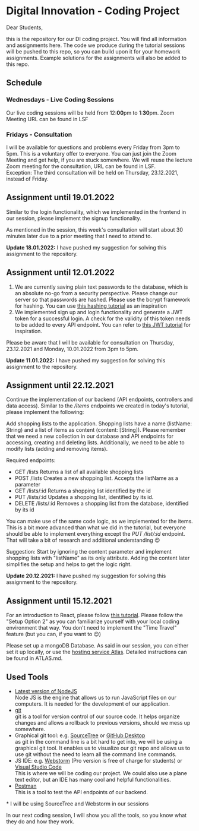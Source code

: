# Digital Innovation - Coding Project
Dear Students,

this is the repository for our DI coding project. You will find all information and assignments here. The code we produce during the tutorial sessions will be pushed to this repo, so you can build upon it for your homework assignments. Example solutions for the assignments will also be added to this repo.

## Schedule
### Wednesdays - Live Coding Sessions 
Our live coding sessions will be held from 12:**00**pm to 1:**30**pm. Zoom Meeting URL can be found in LSF

### Fridays - Consultation
I will be available for questions and problems every Friday from 3pm to 5pm. This is a voluntary offer to everyone. You can just join the Zoom Meeting and get help, if you are stuck somewhere. We will reuse the lecture Zoom meeting for the consultation, URL can be found in LSF.\
Exception: The third consultation will be held on Thursday, 23.12.2021, instead of Friday.

## Assignment until 19.01.2022
Similar to the login functionality, which we implemented in the frontend in our session, 
please implement the signup functionality.

As mentioned in the session, this week's consultation will start about 30 minutes later due to 
a prior meeting that I need to attend to.

**Update 18.01.2022:** I have pushed my suggestion for solving this assignment to the
repository.

## Assignment until 12.01.2022
1. We are currently saving plain text passwords to the database, which is an absolute no-go from a security perspective.
Please change our server so that passwords are hashed. Please use the bcrypt framework for hashing. 
You can use [this hashing tutorial](https://dev.to/aditya278/understanding-and-implementing-password-hashing-in-nodejs-2m84#) as an inspiration
2. We implemented sign up and login functionality and generate a JWT token for a successful login. 
A check for the validity of this token needs to be added to every API endpoint. You can refer to
[this JWT tutorial](https://stackabuse.com/authentication-and-authorization-with-jwts-in-express-js/) for inspiration.

Please be aware that I will be available for consultation on Thursday, 23.12.2021 and Monday, 10.01.2022 from 3pm to 5pm.

**Update 11.01.2022:** I have pushed my suggestion for solving this assignment to the
repository.

## Assignment until 22.12.2021
Continue the implementation of our backend (API endpoints, controllers and data access). Similar to the */items* endpoints we created in today's tutorial, please implement the following:

Add shopping lists to the application. Shopping lists have a name (listName: String) and a list of items as content (content: [String]). Please remember that we need a new collection in our database and API endpoints for accessing, creating and deleting lists.
Additionally, we need to be able to modify lists (adding and removing items).

Required endpoints:
- GET /lists
  Returns a list of all available shopping lists
- POST /lists
  Creates a new shopping list. Accepts the listName as a parameter
- GET /lists/:id
  Returns a shopping list identified by the id
- PUT /lists/:id
  Updates a shopping list, identified by its id. 
- DELETE /lists/:id
  Removes a shopping list from the database, identified by its id

You can make use of the same code logic, as we implemented for the items. This is a bit more advanced than what we did in the tutorial, but everyone should be able to implement everything except the *PUT /list/:id* endpoint. That will take a bit of research and additional understanding 😉 

Suggestion: Start by ignoring the content parameter and implement shopping lists with "listName" as its only attribute. Adding the content later simplifies the setup and helps to get the logic right.

**Update 20.12.2021:** I have pushed my suggestion for solving this assignment to the 
repository.

## Assignment until 15.12.2021
For an introduction to React, please follow [this tutorial](https://reactjs.org/tutorial/tutorial.html). Please follow the "Setup Option 2" as you can familiarize yourself with your local coding environment that way. You don't need to implement the "Time Travel" feature (but you can, if you want to 😉)

Please set up a mongoDB Database. As said in our session, you can either set it up locally, or use the [hosting service Atlas](https://account.mongodb.com/account/register). Detailed instructions can be found in ATLAS.md.

## Used Tools
- [Latest version of NodeJS](https://nodejs.org/en/download/) \
  Node JS is the engine that allows us to run JavaScript files on our computers. It is needed for the development of our application.
- [git](https://git-scm.com/book/en/v2/Getting-Started-Installing-Git) \
  git is a tool for version control of our source code. It helps organize changes and allows a rollback to previous versions, should we mess up somewhere.
- Graphical git tool: e.g. [SourceTree](https://www.sourcetreeapp.com/) or [GitHub Desktop](https://desktop.github.com/) \
  as git in the command line is a bit hard to get into, we will be using a graphical git tool. It enables us to visualize our git repo and allows us to use git without the need to learn all the command line commands.
- JS IDE: e.g. [Webstorm](https://www.jetbrains.com/webstorm/download/) (Pro version is free of charge for students) or [Visual Studio Code](https://code.visualstudio.com/download) \
  This is where we will be coding our project. We could also use a plane text editor, but an IDE has many cool and helpful functionalities.
- [Postman](https://www.postman.com/downloads/) \
  This is a tool to test the API endpoints of our backend.

\* I will be using SourceTree and Webstorm in our sessions

In our next coding session, I will show you all the tools, so you know what they do and how they work.
